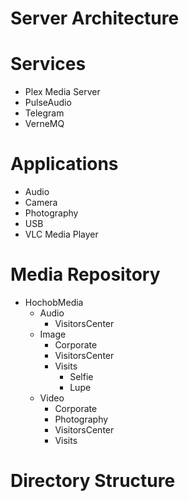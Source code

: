 # Server Architecture

# Services

- Plex Media Server
- PulseAudio
- Telegram
- VerneMQ

# Applications

- Audio
- Camera
- Photography
- USB
- VLC Media Player

# Media Repository

- HochobMedia
  - Audio
    - VisitorsCenter
  - Image
    - Corporate
    - VisitorsCenter
    - Visits
      - Selfie
      - Lupe
  - Video
    - Corporate
    - Photography
    - VisitorsCenter
    - Visits

# Directory Structure

